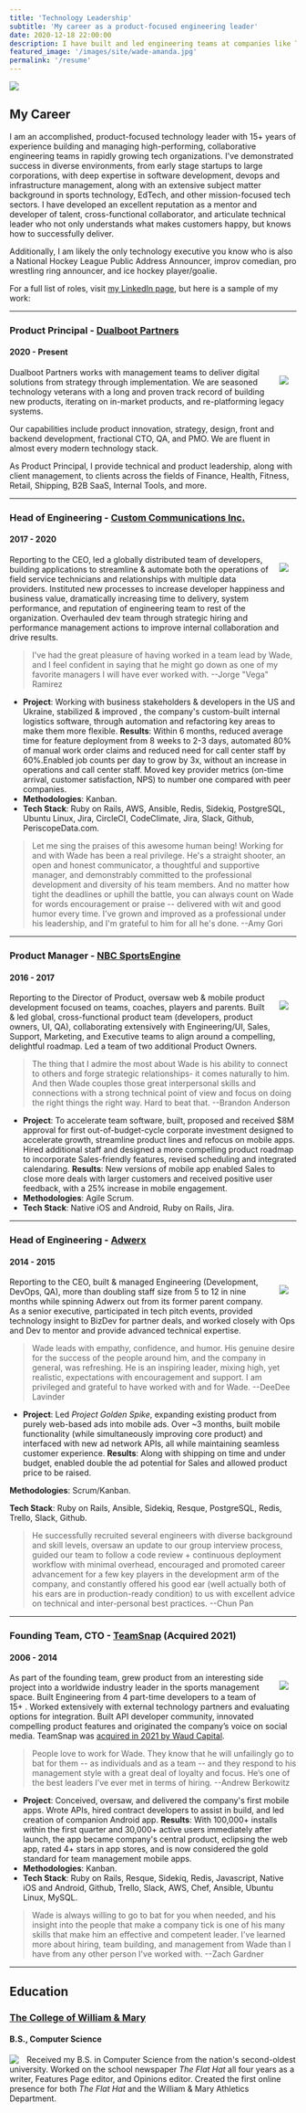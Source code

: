 ```yaml
---
title: 'Technology Leadership'
subtitle: 'My career as a product-focused engineering leader'
date: 2020-12-18 22:00:00
description: I have built and led engineering teams at companies like TeamSnap, Adwerx, WeaveUp, Custom Communications, and more. Find out more about my work history and skills.
featured_image: '/images/site/wade-amanda.jpg'
permalink: '/resume'
---
```


![](/images/site/oscon-2016.jpg)

## My Career

I am an accomplished, product-focused technology leader with 15+ years of experience building and managing high-performing, collaborative engineering teams in rapidly growing tech organizations. I've demonstrated success in diverse environments, from early stage startups to large corporations, with deep expertise in software development, devops and infrastructure management, along with an extensive subject matter background in sports technology, EdTech, and other mission-focused tech sectors. I have developed an excellent reputation as a mentor and developer of talent, cross-functional collaborator, and articulate technical leader who not only understands what makes customers happy, but knows how to successfully deliver.

Additionally, I am likely the only technology executive you know who is also a National Hockey League Public Address Announcer, improv comedian, pro wrestling ring announcer, and ice hockey player/goalie.

For a full list of roles, visit [my LinkedIn page](https://linkedin.com/in/minter), but here is a sample of my work:

---

### Product Principal - [Dualboot Partners](https://dualbootpartners.com/)
#### 2020 - Present

<img src="/images/site/dbp-logo.png" style="float: right; margin: 1em;">

Dualboot Partners works with management teams to deliver digital solutions from strategy through implementation. We are seasoned technology veterans with a long and proven track record of building new products, iterating on in-market products, and re-platforming legacy systems.

Our capabilities include product innovation, strategy, design, front and backend development, fractional CTO, QA, and PMO. We are fluent in almost every modern technology stack.

As Product Principal, I provide technical and product leadership, along with client management, to clients across the fields of Finance, Health, Fitness, Retail, Shipping, B2B SaaS, Internal Tools, and more.

---

### Head of Engineering - [Custom Communications Inc.](https://ccicustom.com/)
#### 2017 - 2020

<img src="/images/site/cci-logo.png" style="float: right; margin: 1em;">

Reporting to the CEO, led a globally distributed team of developers, building applications to streamline & automate both the operations of field service technicians and relationships with multiple data providers. Instituted new processes to increase developer happiness and business value, dramatically increasing time to delivery, system performance, and reputation of engineering team to rest of the organization. Overhauled dev team through strategic hiring and performance management actions to improve internal collaboration and drive results.

> I've had the great pleasure of having worked in a team lead by Wade, and I feel confident in saying that he might go down as one of my favorite managers I will have ever worked with. --Jorge "Vega" Ramirez

* **Project**: Working with business stakeholders & developers in the US and Ukraine, stabilized & improved , the company's custom-built internal logistics software, through automation and refactoring key areas to make them more flexible.  **Results**: Within 6 months, reduced average time for feature deployment from 8 weeks to 2-3 days, automated 80% of manual work order claims and reduced need for call center staff by 60%.Enabled job counts per day to grow by 3x, without an increase in operations and call center staff. Moved key provider metrics (on-time arrival, customer satisfaction, NPS) to number one compared with peer companies.
* **Methodologies**: Kanban.
* **Tech Stack**: Ruby on Rails, AWS, Ansible, Redis, Sidekiq, PostgreSQL, Ubuntu Linux, Jira, CircleCI, CodeClimate, Jira, Slack, Github, PeriscopeData.com.

> Let me sing the praises of this awesome human being! Working for and with Wade has been a real privilege. He's a straight shooter, an open and honest communicator, a thoughtful and supportive manager, and demonstrably committed to the professional development and diversity of his team members. And no matter how tight the deadlines or uphill the battle, you can always count on Wade for words encouragement or praise -- delivered with wit and good humor every time. I've grown and improved as a professional under his leadership, and I'm grateful to him for all he's done. --Amy Gori


---

### Product Manager - [NBC SportsEngine](https://sportsengine.com/)
#### 2016 - 2017

<img src="/images/site/sportsengine-logo.png" style="float: right; margin: 1em;">

Reporting to the Director of Product, oversaw web & mobile product development focused on teams, coaches, players and parents. Built & led global, cross-functional product team (developers, product owners, UI, QA), collaborating extensively with Engineering/UI, Sales, Support, Marketing, and Executive teams to align around a compelling, delightful roadmap. Led a team of two additional Product Owners.

> The thing that I admire the most about Wade is his ability to connect to others and forge strategic relationships- it comes naturally to him. And then Wade couples those great interpersonal skills and connections with a strong technical point of view and focus on doing the right things the right way. Hard to beat that. --Brandon Anderson

* **Project**: To accelerate team software, built, proposed and received $8M approval for first out-of-budget-cycle corporate investment designed to accelerate growth, streamline product lines and refocus on mobile apps. Hired additional staff and designed a more compelling product roadmap to incorporate Sales-friendly features, revised scheduling and integrated calendaring. **Results**: New versions of mobile app enabled Sales to close more deals with larger customers and received positive user feedback, with a 25% increase in mobile engagement.
* **Methodologies**: Agile Scrum.
* **Tech Stack**: Native iOS and Android, Ruby on Rails, Jira.

---

### Head of Engineering - [Adwerx](https://adwerx.com/)
#### 2014 - 2015
<img src="/images/site/adwerx-logo.png" style="float: right; margin: 1em;">

Reporting to the CEO, built & managed Engineering (Development, DevOps, QA), more than doubling staff size from 5 to 12 in nine months while spinning Adwerx out from its former parent company. As a senior executive, participated in tech pitch events, provided technology insight to BizDev for partner deals, and worked closely with Ops and Dev to mentor and provide advanced technical expertise.

> Wade leads with empathy, confidence, and humor. His genuine desire for the success of the people around him, and the company in general, was refreshing. He is an inspiring leader, mixing high, yet realistic, expectations with encouragement and support. I am privileged and grateful to have worked with and for Wade.  --DeeDee Lavinder

* **Project**: Led *Project Golden Spike*, expanding existing product from purely web-based ads into mobile ads. Over ~3 months, built mobile functionality (while simultaneously improving core product) and interfaced with new ad network APIs, all while maintaining seamless customer experience. **Results**: Along with shipping on time and under budget, enabled double the ad potential for Sales and allowed product price to be raised.

**Methodologies**: Scrum/Kanban.

**Tech Stack**: Ruby on Rails, Ansible, Sidekiq, Resque, PostgreSQL, Redis, Trello, Slack, Github.

> He successfully recruited several engineers with diverse background and skill levels, oversaw an update to our group interview process, guided our team to follow a code review + continuous deployment workflow with minimal overhead, encouraged and promoted career advancement for a few key players in the development arm of the company, and constantly offered his good ear (well actually both of his ears are in production-ready condition) to us with excellent advice on technical and inter-personal best practices. --Chun Pan

---

### Founding Team, CTO - [TeamSnap](https://teamsnap.com/) (Acquired 2021)
#### 2006 - 2014

<img src="/images/site/teamsnap-logo.png" style="float: right; margin: 1em;">

As part of the founding team, grew product from an interesting side project into a worldwide industry leader in the sports management space. Built Engineering from 4 part-time developers to a team of 15+ . Worked extensively with external technology partners and evaluating options for integration. Built API developer community, innovated compelling product features and originated the company’s voice on social media. TeamSnap was [acquired in 2021 by Waud Capital](https://www.teamsnap.com/blog/announcements/teamsnap-partners-with-waud-capital-to-accelerate-expansion).
​
> People love to work for Wade. They know that he will unfailingly go to bat for them -- as individuals and as a team -- and they respond to his management style with a great deal of loyalty and focus. He’s one of the best leaders I’ve ever met in terms of hiring. --Andrew Berkowitz

* **Project**: Conceived, oversaw, and delivered the company's first mobile apps. Wrote APIs, hired contract developers to assist in build, and led creation of companion Android app.  **Results**: With 100,000+ installs within the first quarter and 30,000+ active users immediately after launch, the app became company's central product, eclipsing the web app, rated 4+ stars in app stores, and is now considered the gold standard for team management mobile apps.
* **Methodologies**: Kanban.
* **Tech Stack**: Ruby on Rails, Resque, Sidekiq, Redis, Javascript, Native iOS and Android, Github, Trello, Slack, AWS, Chef, Ansible, Ubuntu Linux, MySQL.

> Wade is always willing to go to bat for you when needed, and his insight into the people that make a company tick is one of his many skills that make him an effective and competent leader. I've learned more about hiring, team building, and management from Wade than I have from any other person I've worked with. --Zach Gardner

---

## Education

### [The College of William & Mary](https://wm.edu/)
#### B.S., Computer Science

<img src="/images/site/wm-logo.png" style="float: left; margin-right: 1em;">

Received my B.S. in Computer Science from the nation's second-oldest university. Worked on the school newspaper *The Flat Hat* all four years as a writer, Features Page editor, and Opinions editor. Created the first online presence for both *The Flat Hat* and the William & Mary Athletics Department.
